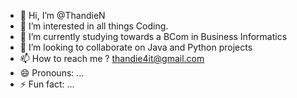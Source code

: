 - 👋 Hi, I’m @ThandieN
- 👀 I’m interested in all things Coding.
- 🌱 I’m currently studying towards a BCom in Business Informatics
- 💞️ I’m looking to collaborate on Java and Python projects
- 📫 How to reach me ? thandie4it@gmail.com
- 😄 Pronouns: ...
- ⚡ Fun fact: ...

<!---
ThandieN/ThandieN is a ✨ special ✨ repository because its `README.md` (this file) appears on your GitHub profile.
You can click the Preview link to take a look at your changes.
--->
